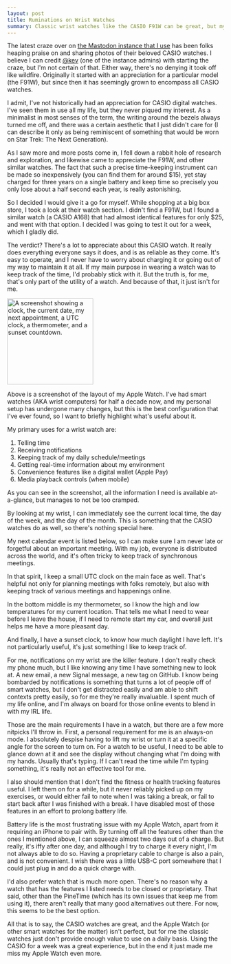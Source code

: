 ```yaml
---
layout: post
title: Ruminations on Wrist Watches
summary: Classic wrist watches like the CASIO F91W can be great, but my needs go beyond keeping track of time.
---
```


The latest craze over on [the Mastodon instance that I use](https://fosstodon.org) has been folks heaping praise on and sharing photos of their beloved CASIO watches. I believe I can credit [@kev](https://fosstodon.org/web/@kev) (one of the instance admins) with starting the craze, but I'm not certain of that. Either way, there's no denying it took off like wildfire. Originally it started with an appreciation for a particular model (the F91W), but since then it has seemingly grown to encompass all CASIO watches.

I admit, I've not historically had an appreciation for CASIO digital watches. I've seen them in use all my life, but they never piqued my interest. As a minimalist in most senses of the term, the writing around the bezels always turned me off, and there was a certain aesthetic that I just didn't care for (I can describe it only as being reminiscent of something that would be worn on Star Trek: The Next Generation).

As I saw more and more posts come in, I fell down a rabbit hole of research and exploration, and likewise came to appreciate the F91W, and other similar watches. The fact that such a precise time-keeping instrument can be made so inexpensively (you can find them for around $15), yet stay charged for three years on a single battery and keep time so precisely you only lose about a half second each year, is really astonishing. 

So I decided I would give it a go for myself. While shopping at a big box store, I took a look at their watch section. I didn't find a F91W, but I found a similar watch (a CASIO A168) that had almost identical features for only $25, and went with that option. I decided I was going to test it out for a week, which I gladly did.

The verdict? There's a lot to appreciate about this CASIO watch. It really does everything everyone says it does, and is as reliable as they come. It's easy to operate, and I never have to worry about charging it or going out of my way to maintain it at all. If my main purpose in wearing a watch was to keep track of the time, I'd probably stick with it. But the truth is, for me, that's only part of the utility of a watch. And because of that, it just isn't for me.

<img src="{{ site.url }}/img/watch.png" width="200px" alt="A screenshot showing a clock, the current date, my next appointment, a UTC clock, a thermometer, and a sunset countdown.">

Above is a screenshot of the layout of my Apple Watch. I've had smart watches (AKA wrist computers) for half a decade now, and my personal setup has undergone many changes, but this is the best configuration that I've ever found, so I want to briefly highlight what's useful about it.

My primary uses for a wrist watch are:
1. Telling time
2. Receiving notifications
3. Keeping track of my daily schedule/meetings
4. Getting real-time information about my environment
5. Convenience features like a digital wallet (Apple Pay)
6. Media playback controls (when mobile)

As you can see in the screenshot, all the information I need is available at-a-glance, but manages to not be too cramped. 

By looking at my wrist, I can immediately see the current local time, the day of the week, and the day of the month. This is something that the CASIO watches do as well, so there's nothing special here.

My next calendar event is listed below, so I can make sure I am never late or forgetful about an important meeting. With my job, everyone is distributed across the world, and it's often tricky to keep track of synchronous meetings.

In that spirit, I keep a small UTC clock on the main face as well. That's helpful not only for planning meetings with folks remotely, but also with keeping track of various meetings and happenings online.

In the bottom middle is my thermometer, so I know the high and low temperatures for my current location. That tells me what I need to wear before I leave the house, if I need to remote start my car, and overall just helps me have a more pleasant day.

And finally, I have a sunset clock, to know how much daylight I have left. It's not particularly useful, it's just something I like to keep track of.

For me, notifications on my wrist are the killer feature. I don't really check my phone much, but I like knowing any time I have something new to look at. A new email, a new Signal message, a new tag on GitHub. I know being bombarded by notifications is something that turns a lot of people off of smart watches, but I don't get distracted easily and am able to shift contexts pretty easily, so for me they're really invaluable. I spent much of my life online, and I'm always on board for those online events to blend in with my IRL life.

Those are the main requirements I have in a watch, but there are a few more nitpicks I'll throw in. First, a personal requirement for me is an always-on mode. I absolutely despise having to lift my wrist or turn it at a specific angle for the screen to turn on. For a watch to be useful, I need to be able to glance down at it and see the display without changing what I'm doing with my hands. Usually that's typing. If I can't read the time while I'm typing something, it's really not an effective tool for me.

I also should mention that I don't find the fitness or health tracking features useful. I left them on for a while, but it never reliably picked up on my exercises, or would either fail to note when I was taking a break, or fail to start back after I was finished with a break. I have disabled most of those features in an effort to prolong battery life.

Battery life is the most frustrating issue with my Apple Watch, apart from it requiring an iPhone to pair with. By turning off all the features other than the ones I mentioned above, I can squeeze almost two days out of a charge. But really, it's iffy after one day, and although I try to charge it every night, I'm not always able to do so. Having a proprietary cable to charge is also a pain, and is not convenient. I wish there was a little USB-C port somewhere that I could just plug in and do a quick charge with.

I'd also prefer watch that is much more open. There's no reason why a watch that has the features I listed needs to be closed or proprietary. That said, other than the PineTime (which has its own issues that keep me from using it), there aren't really that many good alternatives out there. For now, this seems to be the best option.

All that is to say, the CASIO watches are great, and the Apple Watch (or other smart watches for the matter) isn't perfect, but for me the classic watches just don't provide enough value to use on a daily basis. Using the CASIO for a week was a great experience, but in the end it just made me miss my Apple Watch even more.





